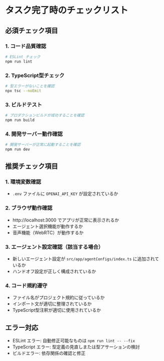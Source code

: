 # タスク完了時のチェックリスト

## 必須チェック項目

### 1. コード品質確認
```bash
# ESLint チェック
npm run lint
```

### 2. TypeScript型チェック
```bash
# 型エラーがないことを確認
npx tsc --noEmit
```

### 3. ビルドテスト
```bash
# プロダクションビルドが成功することを確認
npm run build
```

### 4. 開発サーバー動作確認
```bash
# 開発サーバーが正常に起動することを確認
npm run dev
```

## 推奨チェック項目

### 1. 環境変数確認
- `.env` ファイルに `OPENAI_API_KEY` が設定されているか

### 2. ブラウザ動作確認
- http://localhost:3000 でアプリが正常に表示されるか
- エージェント選択機能が動作するか
- 音声機能（WebRTC）が動作するか

### 3. エージェント設定確認（該当する場合）
- 新しいエージェント設定が `src/app/agentConfigs/index.ts` に追加されているか
- ハンドオフ設定が正しく構成されているか

### 4. コード規約遵守
- ファイル名がプロジェクト規約に従っているか
- インポート文が適切に整理されているか
- TypeScript型注釈が適切に使用されているか

## エラー対応
- ESLint エラー: 自動修正可能なものは `npm run lint -- --fix`
- TypeScript エラー: 型定義の見直しまたは型アサーションの検討
- ビルドエラー: 依存関係の確認と修正